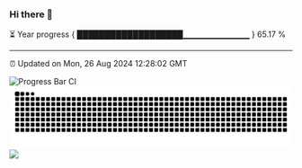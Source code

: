 ### Hi there 👋

⏳ Year progress { ███████████████████▁▁▁▁▁▁▁▁▁▁▁ } 65.17 %

---

⏰ Updated on Mon, 26 Aug 2024 12:28:02 GMT

![Progress Bar CI](https://github.com/liununu/liununu/workflows/Progress%20Bar%20CI/badge.svg)![](https://raw.githubusercontent.com/L1cardo/L1cardo/main/assets/github-contribution-grid-snake.svg)![](https://raw.githubusercontent.com/seesaws/seesaws/main/assets/github-contribution-grid-snake.svg)
